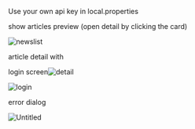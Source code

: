 Use your own api key in local.properties
<p></p>
show articles preview (open detail by clicking the card)
<p></p>

![newslist](https://github.com/user-attachments/assets/0f8205de-f3ec-4549-a15a-7c3201481ab9)
<p></p>
article detail with 
<p></p>

login screen![detail](https://github.com/user-attachments/assets/904680dd-9fd1-4818-8b36-64469c69088f)
<p></p>

![login](https://github.com/user-attachments/assets/5d389e8c-0a5b-4cb0-8ccb-36c1d2069b98)
<p></p>
error dialog
<p></p>

![Untitled](https://github.com/user-attachments/assets/ed32c99b-8779-4a20-811b-bed35667f52d)
